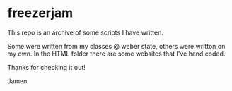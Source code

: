 # freezerjam

This repo is an archive of some scripts I have written.

Some were written from my classes @ weber state, others were writton on my own.
In the HTML folder there are some websites that I've hand coded.

Thanks for checking it out!

Jamen
